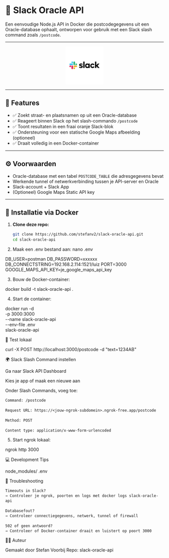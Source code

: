 # 🔗 Slack Oracle API

Een eenvoudige Node.js API in Docker die postcodegegevens uit een Oracle-database ophaalt, ontworpen voor gebruik met een Slack slash command zoals `/postcode`.

---

<p align="center">
<img src="docs/Slack-RGB.png" alt="BTOP" width="120" height="120"/>  
</p>

---


## 🚀 Features

- ✅ Zoekt straat- en plaatsnamen op uit een Oracle-database
- ✅ Reageert binnen Slack op het slash-commando `/postcode`
- ✅ Toont resultaten in een fraai oranje Slack-blok
- ✅ Ondersteuning voor een statische Google Maps afbeelding (optioneel)
- ✅ Draait volledig in een Docker-container

---

## ⚙️ Voorwaarden

- Oracle-database met een tabel `POSTCODE_TABLE` die adresgegevens bevat
- Werkende tunnel of netwerkverbinding tussen je API-server en Oracle
- Slack-account + Slack App
- (Optioneel) Google Maps Static API key

---

## 🐳 Installatie via Docker

1. **Clone deze repo:**

   ```bash
   git clone https://github.com/stefanv2/slack-oracle-api.git
   cd slack-oracle-api

2. Maak een .env bestand aan:
nano .env

DB_USER=postman
DB_PASSWORD=xxxxxx
DB_CONNECTSTRING=192.168.2.114:1521/luiz
PORT=3000
GOOGLE_MAPS_API_KEY=je_google_maps_api_key

3. Bouw de Docker-container:

docker build -t slack-oracle-api .

4. Start de container:

docker run -d \
  -p 3000:3000 \
  --name slack-oracle-api \
  --env-file .env \
  slack-oracle-api

🧪 Test lokaal

curl -X POST http://localhost:3000/postcode -d "text=1234AB"

🌍 Slack Slash Command instellen

Ga naar Slack API Dashboard

Kies je app of maak een nieuwe aan

Onder Slash Commands, voeg toe:

    Command: /postcode

    Request URL: https://<jouw-ngrok-subdomein>.ngrok-free.app/postcode

    Method: POST

    Content type: application/x-www-form-urlencoded


5. Start ngrok lokaal:

ngrok http 3000

💻 Development Tips

node_modules/
.env

🔧 Troubleshooting

    Timeouts in Slack?
    → Controleer je ngrok, poorten en logs met docker logs slack-oracle-api

    Databasefout?
    → Controleer connectiegegevens, netwerk, tunnel of firewall

    502 of geen antwoord?
    → Controleer of Docker-container draait en luistert op poort 3000

👨‍💻 Auteur

Gemaakt door Stefan Voorbij
Repo: slack-oracle-api

















